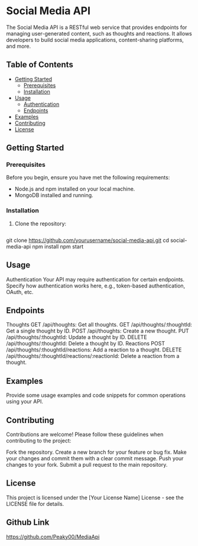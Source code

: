 # Social Media API

The Social Media API is a RESTful web service that provides endpoints for managing user-generated content, such as thoughts and reactions. It allows developers to build social media applications, content-sharing platforms, and more.

## Table of Contents

- [Getting Started](#getting-started)
  - [Prerequisites](#prerequisites)
  - [Installation](#installation)
- [Usage](#usage)
  - [Authentication](#authentication)
  - [Endpoints](#endpoints)
- [Examples](#examples)
- [Contributing](#contributing)
- [License](#license)

## Getting Started

### Prerequisites

Before you begin, ensure you have met the following requirements:

- Node.js and npm installed on your local machine.
- MongoDB installed and running.

### Installation

1. Clone the repository:
   ```bash
git clone https://github.com/yourusername/social-media-api.git
cd social-media-api
npm install
npm start

## Usage
Authentication
Your API may require authentication for certain endpoints. Specify how authentication works here, e.g., token-based authentication, OAuth, etc.

## Endpoints
Thoughts
GET /api/thoughts: Get all thoughts.
GET /api/thoughts/:thoughtId: Get a single thought by ID.
POST /api/thoughts: Create a new thought.
PUT /api/thoughts/:thoughtId: Update a thought by ID.
DELETE /api/thoughts/:thoughtId: Delete a thought by ID.
Reactions
POST /api/thoughts/:thoughtId/reactions: Add a reaction to a thought.
DELETE /api/thoughts/:thoughtId/reactions/:reactionId: Delete a reaction from a thought.

## Examples
Provide some usage examples and code snippets for common operations using your API.

## Contributing
Contributions are welcome! Please follow these guidelines when contributing to the project:

Fork the repository.
Create a new branch for your feature or bug fix.
Make your changes and commit them with a clear commit message.
Push your changes to your fork.
Submit a pull request to the main repository.

## License
This project is licensed under the [Your License Name] License - see the LICENSE file for details.

## Github Link
https://github.com/Peaky00/MediaApi
